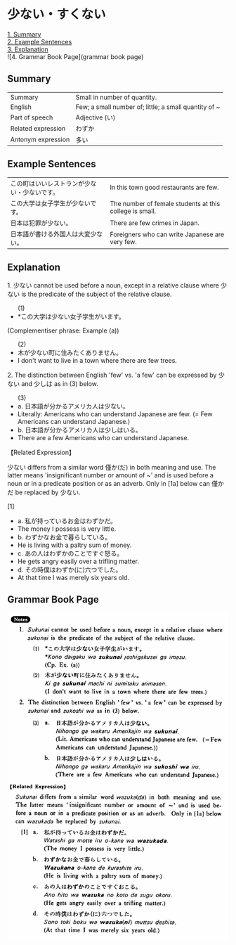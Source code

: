 # 少ない・すくない

[1. Summary](#summary)<br>
[2. Example Sentences](#example-sentences)<br>
[3. Explanation](#explanation)<br>
![4. Grammar Book Page](grammar book page)<br>


## Summary

<table><tr>   <td>Summary</td>   <td>Small in number of quantity.</td></tr><tr>   <td>English</td>   <td>Few; a small number of; little; a small quantity of ~</td></tr><tr>   <td>Part of speech</td>   <td>Adjective (い)</td></tr><tr>   <td>Related expression</td>   <td>わずか</td></tr><tr>   <td>Antonym expression</td>   <td>多い</td></tr></table>

## Example Sentences

<table><tr>   <td>この町はいいレストランが少ない・少ないです。</td>   <td>In this town good restaurants are few.</td></tr><tr>   <td>この大学は女子学生が少ないです。</td>   <td>The number of female students at this college is small.</td></tr><tr>   <td>日本は犯罪が少ない。</td>   <td>There are few crimes in Japan.</td></tr><tr>   <td>日本語が書ける外国人は大変少ない。</td>   <td>Foreigners who can write Japanese are very few.</td></tr></table>

## Explanation

<p>1. <span class="cloze">少ない</span> cannot be used before a noun, except in a relative clause where <span class="cloze">少ない</span> is the predicate of the subject of the relative clause.</p>  <ul>(1) <li>*この大学は<span class="cloze">少ない</span>女子学生がいます。</li> </ul>  <p>(Complementiser phrase: Example (a))</p>  <ul>(2) <li>木が<span class="cloze">少ない</span>町に住みたくありません。</li> <li>I don't want to live in a town where there are few trees.</li> </ul>  <p>2. The distinction between English 'few' vs. 'a few' can be expressed by <span class="cloze">少ない</span> and 少しは as in (3) below.</p>  <ul>(3) <li>a. 日本語が分かるアメリカ人は<span class="cloze">少ない</span>。</li> <li>Literally: Americans who can understand Japanese are few. (= Few Americans can understand Japanese.)</li> <div class="divide"></div> <li>b. 日本語が分かるアメリカ人は少しはいる。</li> <li>There are a few Americans who can understand Japanese.</li> </ul>  <p>【Related Expression】</p>  <p><span class="cloze">少ない</span> differs from a similar word 僅か(だ) in both meaning and use. The latter means 'insignificant number or amount of ~' and is used before a noun or in a predicate position or as an adverb. Only in [1a] below can 僅かだ be replaced by <span class="cloze">少ない</span>.</p>  <p>[1]</p>  <ul> <li>a. 私が持っているお金はわずかだ。</li> <li>The money I possess is very little.</li> <div class="divide"></div> <li>b. わずかなお金で暮らしている。</li> <li>He is living with a paltry sum of money.</li> <div class="divide"></div> <li>c. あの人はわずかのことですぐ怒る。</li> <li>He gets angry easily over a trifling matter.</li> <div class="divide"></div> <li>d. その時僕はわずか(に)六つでした。</li> <li>At that time I was merely six years old.</li> </ul>

## Grammar Book Page

![](../img/Basic少ない.png)

